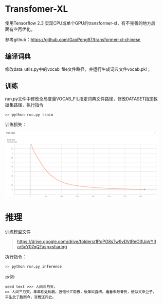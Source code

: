 # Transfomer-XL

使用Tensorflow 2.3 实现CPU或单个GPU的transformer-xl，有不完善的地方后面有空再优化。

参考github：https://github.com/GaoPeng97/transformer-xl-chinese


## 编译词典
修改data_utils.py中的vocab_file文件路径，并运行生成词典文件vocab.pkl；

## 训练
run.py文件中修改全局变量VOCAB_FIL指定词典文件路径，修改DATASET指定数据集路径，执行指令
```bash
>> python run.py train
```

训练损失：
<center><img src=data/train_loss.png></center>

    
# 推理

训练模型文件
>https://drive.google.com/drive/folders/1PoPG8sTw9vDVtReO3UpVYIIor5cY07qQ?usp=sharing

执行指令：
```bash
>> python run.py inference
```

示例:
```shell
seed text >>> 人间三月天，
>> 人间三月天，年年称处称觞。殷借长江南极，後年风露细。看看朱颜青鬓，便似文章公子。平生此子胜而今，百载还同此。
```

